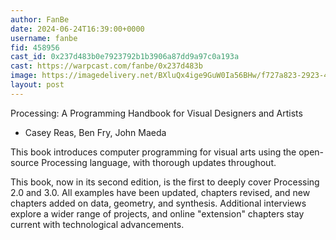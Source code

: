 ```yaml
---
author: FanBe
date: 2024-06-24T16:39:00+0000
username: fanbe
fid: 458956
cast_id: 0x237d483b0e7923792b1b3906a87dd9a97c0a193a
cast: https://warpcast.com/fanbe/0x237d483b
image: https://imagedelivery.net/BXluQx4ige9GuW0Ia56BHw/f727a823-2923-4048-fde1-01c66dff9500/original
layout: post
---
```

Processing: A Programming Handbook for Visual Designers and Artists  
- Casey Reas, Ben Fry, John Maeda  
  
This book introduces computer programming for visual arts using the open-source Processing language, with thorough updates throughout.  
  
This book, now in its second edition, is the first to deeply cover Processing 2.0 and 3.0. All examples have been updated, chapters revised, and new chapters added on data, geometry, and synthesis. Additional interviews explore a wider range of projects, and online "extension" chapters stay current with technological advancements.  

<img src='https://imagedelivery.net/BXluQx4ige9GuW0Ia56BHw/f727a823-2923-4048-fde1-01c66dff9500/original' alt='' referrerpolicy='no-referrer'/>